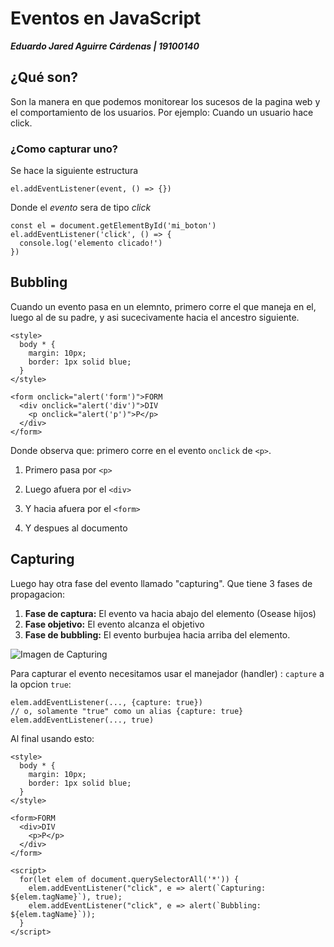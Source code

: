 # Eventos en JavaScript
  ***Eduardo Jared Aguirre Cárdenas | 19100140***
## ¿Qué son?
Son la manera en que podemos monitorear los sucesos de la pagina web y el comportamiento de los usuarios. Por ejemplo: Cuando un usuario hace click.
### ¿Como capturar uno?
Se hace la siguiente estructura

```el.addEventListener(event, () => {})```

Donde el *evento* sera de tipo *click*
``` 
const el = document.getElementById('mi_boton')
el.addEventListener('click', () => {
  console.log('elemento clicado!')
})
```


## Bubbling

Cuando un evento pasa en un elemnto, primero corre el que maneja en el, luego al de su padre, y asi sucecivamente hacia el ancestro siguiente.

``` 
<style>
  body * {
    margin: 10px;
    border: 1px solid blue;
  }
</style>

<form onclick="alert('form')">FORM
  <div onclick="alert('div')">DIV
    <p onclick="alert('p')">P</p>
  </div>
</form>
```

Donde observa que: primero corre en el evento ```onclick``` de ```<p>```.

1. Primero pasa por ```<p>```

2. Luego afuera por el ```<div>```

3. Y hacia afuera por el ```<form>```
   
4.  Y despues al documento

## Capturing
Luego hay otra fase del evento llamado "capturing". Que tiene 3 fases de propagacion:

1. **Fase de captura:** El evento va hacia abajo del elemento (Osease hijos)
2. **Fase objetivo:** El evento alcanza el objetivo
3. **Fase de bubbling:** El evento burbujea hacia arriba del elemento.

![Imagen de Capturing](imagen.png)

Para capturar el evento necesitamos usar el manejador (handler) : ```capture``` a la opcion ```true```:
```
elem.addEventListener(..., {capture: true})
// o, solamente "true" como un alias {capture: true}
elem.addEventListener(..., true)
```

Al final usando esto:
```
<style>
  body * {
    margin: 10px;
    border: 1px solid blue;
  }
</style>

<form>FORM
  <div>DIV
    <p>P</p>
  </div>
</form>

<script>
  for(let elem of document.querySelectorAll('*')) {
    elem.addEventListener("click", e => alert(`Capturing: ${elem.tagName}`), true);
    elem.addEventListener("click", e => alert(`Bubbling: ${elem.tagName}`));
  }
</script>
```